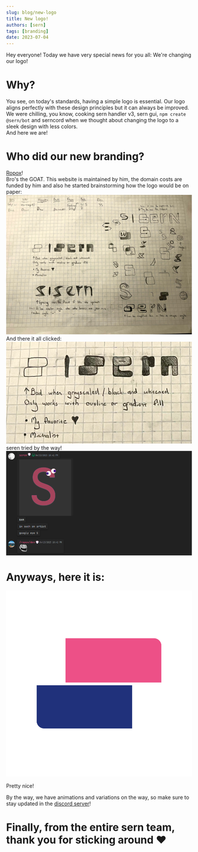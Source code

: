 ```yaml
---
slug: blog/new-logo
title: New logo!
authors: [sern]
tags: [branding]
date: 2023-07-04
---
```


Hey everyone! Today we have very special news for you all: We're changing our logo!

# Why?

You see, on today's standards, having a simple logo is essential. Our logo aligns perfectly with these design principles but it can always be improved.  
We were chilling, you know, cooking sern handler v3, sern gui, `npm create @sern/bot` and serncord when we thought about changing the logo to a sleek design with less colors.  
And here we are!

# Who did our new branding?

[Ropox](https://github.com/Murtatrxx)!  
Bro's the GOAT. This website is maintained by him, the domain costs are funded by him and also he started brainstorming how the logo would be on paper:  
![](/src/assets/blog/paper-prototypes.jpg)
And there it all clicked:  
![](/src/assets/blog/paper-logo.png)
seren tried by the way!
![](/src/assets/blog/seren-tried.png)

# Anyways, here it is:

![](/img/logo.png)

Pretty nice!

By the way, we have animations and variations on the way, so make sure to stay updated in the [discord server](https://sern.dev/discord)!

# Finally, from the entire sern team, thank you for sticking around ❤️
